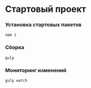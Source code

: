 # Стартовый проект

### Установка стартовых пакетов

```
npm i 
```

### Сборка

```
gulp 
```

### Мониторинг изменений

```
gulp watch
```

